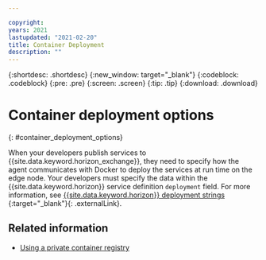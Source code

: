 ```yaml
---

copyright:
years: 2021
lastupdated: "2021-02-20"
title: Container Deployment
description: ""
---
```


{:shortdesc: .shortdesc}
{:new_window: target="_blank"}
{:codeblock: .codeblock}
{:pre: .pre}
{:screen: .screen}
{:tip: .tip}
{:download: .download}

# Container deployment options
{: #container_deployment_options}

When your developers publish services to {{site.data.keyword.horizon_exchange}}, they need to specify how the agent communicates with Docker to deploy the services at run time on the edge node. Your developers must specify the data within the {{site.data.keyword.horizon}} service definition `deployment` field. For more information, see [{{site.data.keyword.horizon}} deployment strings ](https://github.com/open-horizon/anax/blob/master/docs/deployment_string.md){:target="_blank"}{: .externalLink}.

## Related information

* [Using a private container registry](container_registry.md)
